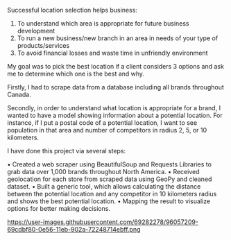 Successful location selection helps business:
1.	To understand which area is appropriate for future business development 
2.	To run a new business/new branch in an area in needs of your type of products/services
3.	To avoid financial losses and waste time in unfriendly environment 

My goal was to pick the best location if a client considers 3 options and ask me to determine which one is the best and why. 

Firstly, I had to scrape data from a database including all brands throughout Canada.

Secondly, in order to understand what location is appropriate for a brand, I wanted to have a model showing information about a potential location. For instance, if I put a postal code of a potential location, I want to see population in that area and number of competitors in radius 2, 5, or 10 kilometers. 

I have done this project via several steps:

• Created a web scraper using BeautifulSoup and Requests Libraries to grab data over 1,000 brands throughout North America. 
• Received geolocation for each store from scraped data using GeoPy and cleaned dataset. 
• Built a generic tool, which allows calculating the distance between the potential location and any competitor in 10 kilometers radius and shows the best potential location. 
• Mapping the result to visualize options for better making decisions. 

https://user-images.githubusercontent.com/69282278/96057209-69cdbf80-0e56-11eb-902a-72248714ebff.png 





